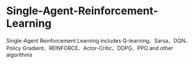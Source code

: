 # Single-Agent-Reinforcement-Learning
Single-Agent Reinforcement Learning includes Q-learning、Sarsa、DQN、Policy Gradient、REINFORCE、Actor-Critic、DDPG、PPO and other  algorithms 
